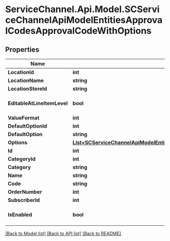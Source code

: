 # ServiceChannel.Api.Model.SCServiceChannelApiModelEntitiesApprovalCodesApprovalCodeWithOptions

## Properties

Name | Type | Description | Notes
------------ | ------------- | ------------- | -------------
**LocationId** | **int** |  | [optional] 
**LocationName** | **string** |  | [optional] 
**LocationStoreId** | **string** |  | [optional] 
**EditableAtLineItemLevel** | **bool** |  | [optional] [default to false]
**ValueFormat** | **int** |  | [optional] 
**DefaultOptionId** | **int** |  | [optional] 
**DefaultOption** | **string** |  | [optional] 
**Options** | [**List&lt;SCServiceChannelApiModelEntitiesApprovalCodesAdditionalApprovalCodeOption&gt;**](SCServiceChannelApiModelEntitiesApprovalCodesAdditionalApprovalCodeOption.md) |  | [optional] 
**Id** | **int** |  | [optional] 
**CategoryId** | **int** |  | [optional] 
**Category** | **string** |  | [optional] 
**Name** | **string** |  | [optional] 
**Code** | **string** |  | [optional] 
**OrderNumber** | **int** |  | [optional] 
**SubscriberId** | **int** |  | [optional] 
**IsEnabled** | **bool** |  | [optional] [default to false]

[[Back to Model list]](../README.md#documentation-for-models) [[Back to API list]](../README.md#documentation-for-api-endpoints) [[Back to README]](../README.md)

